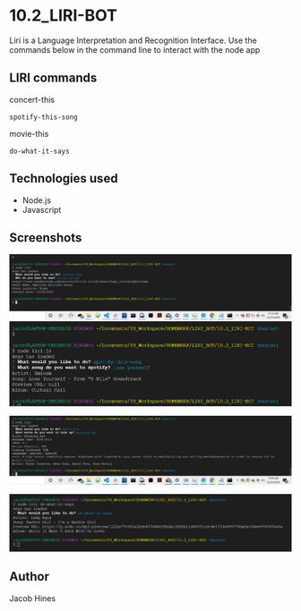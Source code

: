 # 10.2_LIRI-BOT
Liri is a Language Interpretation and Recognition Interface. Use the commands below  in the command line to interact with the node app
## LIRI commands

concert-this
```
spotify-this-song
```
movie-this
```
do-what-it-says
```

## Technologies used
* Node.js
* Javascript


## Screenshots 
![Screenshot - concert-this](screenshots\concert-this.png)
![Screenshot - spotify-this](screenshots\spotify-this.png)

![Screenshot - movie-this](screenshots\movie-this.png)

![Screenshot - do-what-it-says](screenshots\do-what-it-says.png)

## Author
Jacob Hines